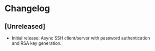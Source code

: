 # Changelog

## [Unreleased]
- Initial release: Async SSH client/server with password authentication and RSA key generation.
